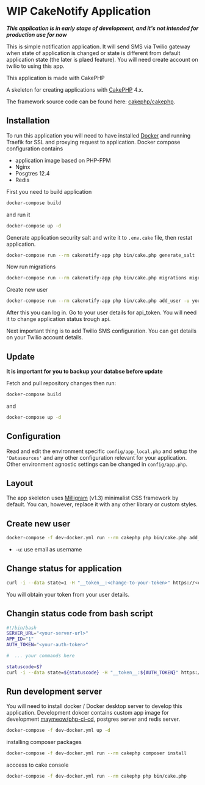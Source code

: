 # WIP CakeNotify Application

***This application is in early stage of development, and it's not intended for production use for now***

This is simple notification application. It will send SMS via Twilio gateway when state of application is changed or state is different from default application state (the later is plaed feature). You will need
create account on twilio to using this app.

This application is made with CakePHP

A skeleton for creating applications with [CakePHP](https://cakephp.org) 4.x.

The framework source code can be found here: [cakephp/cakephp](https://github.com/cakephp/cakephp).

## Installation

To run this application you will need to have installed [Docker](https://docs.docker.com/get-docker/) and running Traefik for SSL and proxying request to application. Docker compose configuration contains

* application image based on PHP-FPM
* Nginx
* Posgtres 12.4
* Redis

First you need to build application

```bash
docker-compose build
```

and run it

```bash
docker-compose up -d
```
Generate application security salt and write it to `.env.cake` file, then restat application.

```bash
docker-compose run --rm cakenotify-app php bin/cake.php generate_salt
```

Now run migrations

```bash
docker-compose run --rm cakenotify-app php bin/cake.php migrations migrate
```

Create new user

```bash
docker-compose run --rm cakenotify-app php bin/cake.php add_user -u your@email -p paSSw0rd
```

After this you can log in. Go to your user details for api_token. You will need it to change application status trough api.

Next important thing is to add Twilio SMS configuration. You can get details on your Twilio account details.

## Update

**It is important for you to backup your databse before update**

Fetch and pull repository changes then run:

```bash
docker-compose build
```

and

```bash
docker-compose up -d
```

## Configuration

Read and edit the environment specific `config/app_local.php` and setup the
`'Datasources'` and any other configuration relevant for your application.
Other environment agnostic settings can be changed in `config/app.php`.

## Layout

The app skeleton uses [Milligram](https://milligram.io/) (v1.3) minimalist CSS
framework by default. You can, however, replace it with any other library or
custom styles.

## Create new user

```bash
docker-compose -f dev-docker.yml run --rm cakephp php bin/cake.php add_user -u user@email.tld -p yourPassword
```

* `-u`: use email as username

## Change status for application

```bash
curl -i --data state=1 -H "__token__:<change-to-your-token>" https://<change-to-server-address>/api/v1/applications/create-log/<application-id>.json
```

You will obtain your token from your user details.

## Changin status code from bash script

```bash
#!/bin/bash
SERVER_URL="<your-server-url>"
APP_ID="1"
AUTH_TOKEN="<your-auth-token>"

#  ... your commands here

statuscode=$?
curl -i --data state=${statuscode} -H "__token__:${AUTH_TOKEN}" https://${SERVER_URL}/api/v1/applications/create-log/${APP_ID}.json
```

## Run development server

You will need to install docker / Docker desktop server to develop this application. Development dokcer contains custom app image for development [maymeow/php-ci-cd](https://github.com/MayMeow/php-ci-cd),
postgres server and redis server.

```bash
docker-compose -f dev-docker.yml up -d
```

installing composer packages

```bash
docker-compose -f dev-docker.yml run --rm cakephp composer install
```

acccess to cake console

```bash
docker-compose -f dev-docker.yml run --rm cakephp php bin/cake.php
```
